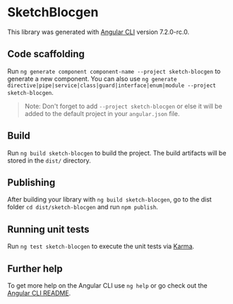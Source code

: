 # SketchBlocgen

This library was generated with [Angular CLI](https://github.com/angular/angular-cli) version 7.2.0-rc.0.

## Code scaffolding

Run `ng generate component component-name --project sketch-blocgen` to generate a new component. You can also use `ng generate directive|pipe|service|class|guard|interface|enum|module --project sketch-blocgen`.
> Note: Don't forget to add `--project sketch-blocgen` or else it will be added to the default project in your `angular.json` file. 

## Build

Run `ng build sketch-blocgen` to build the project. The build artifacts will be stored in the `dist/` directory.

## Publishing

After building your library with `ng build sketch-blocgen`, go to the dist folder `cd dist/sketch-blocgen` and run `npm publish`.

## Running unit tests

Run `ng test sketch-blocgen` to execute the unit tests via [Karma](https://karma-runner.github.io).

## Further help

To get more help on the Angular CLI use `ng help` or go check out the [Angular CLI README](https://github.com/angular/angular-cli/blob/master/README.md).
